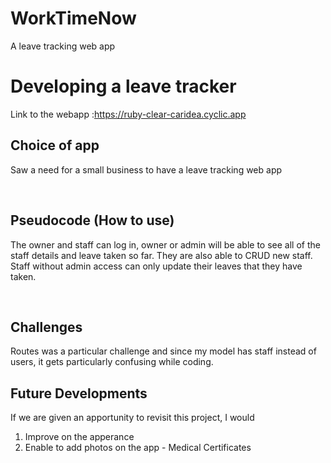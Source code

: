 # WorkTimeNow
A leave tracking web app

# Developing a leave tracker
 Link to the webapp :https://ruby-clear-caridea.cyclic.app

## Choice of app
Saw a need for a small business to have a leave tracking web app

<br>

## Pseudocode (How to use)

The owner and staff can log in, owner or admin will be able to see all of the staff details and leave taken so far. They are also able to CRUD new staff.
Staff without admin access can only update their leaves that they have taken.

<br>

## Challenges

Routes was a particular challenge and since my model has staff instead of users, it gets particularly confusing while coding.

## Future Developments

If we are given an apportunity to revisit this project, I would

1) Improve on the apperance
2) Enable to add photos on the app - Medical Certificates



